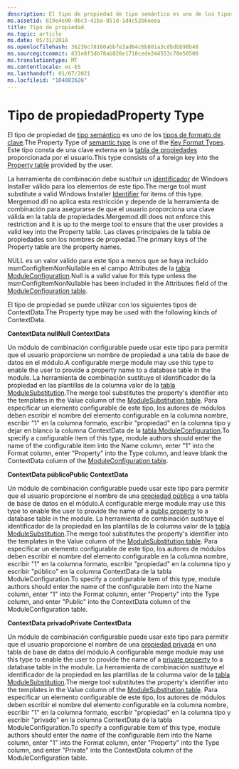 ```yaml
---
description: El tipo de propiedad de tipo semántico es uno de los tipos de formato de clave. Este tipo consta de una clave externa en la tabla de propiedades proporcionada por el usuario.
ms.assetid: 819e4e90-0bc3-41ba-851d-1d4c52b6eeea
title: Tipo de propiedad
ms.topic: article
ms.date: 05/31/2018
ms.openlocfilehash: 36236c78160abbfe3ad64c6b801a3cdbdbb98b48
ms.sourcegitcommit: 831e8f3db78ab820e1710cede244553c70e50500
ms.translationtype: MT
ms.contentlocale: es-ES
ms.lasthandoff: 01/07/2021
ms.locfileid: "104082626"
---
```

# <a name="property-type"></a><span data-ttu-id="ea29a-104">Tipo de propiedad</span><span class="sxs-lookup"><span data-stu-id="ea29a-104">Property Type</span></span>

<span data-ttu-id="ea29a-105">El tipo de propiedad de [tipo semántico](semantic-types.md) es uno de los [tipos de formato de clave](key-format-types.md).</span><span class="sxs-lookup"><span data-stu-id="ea29a-105">The Property Type of [semantic type](semantic-types.md) is one of the [Key Format Types](key-format-types.md).</span></span> <span data-ttu-id="ea29a-106">Este tipo consta de una clave externa en la [tabla de propiedades](property-table.md) proporcionada por el usuario.</span><span class="sxs-lookup"><span data-stu-id="ea29a-106">This type consists of a foreign key into the [Property table](property-table.md) provided by the user.</span></span>

<span data-ttu-id="ea29a-107">La herramienta de combinación debe sustituir un [identificador](identifier.md) de Windows Installer válido para los elementos de este tipo.</span><span class="sxs-lookup"><span data-stu-id="ea29a-107">The merge tool must substitute a valid Windows Installer [Identifier](identifier.md) for items of this type.</span></span> <span data-ttu-id="ea29a-108">Mergemod.dll no aplica esta restricción y depende de la herramienta de combinación para asegurarse de que el usuario proporciona una clave válida en la tabla de propiedades.</span><span class="sxs-lookup"><span data-stu-id="ea29a-108">Mergemod.dll does not enforce this restriction and it is up to the merge tool to ensure that the user provides a valid key into the Property table.</span></span> <span data-ttu-id="ea29a-109">Las claves principales de la tabla de propiedades son los nombres de propiedad.</span><span class="sxs-lookup"><span data-stu-id="ea29a-109">The primary keys of the Property table are the property names.</span></span>

<span data-ttu-id="ea29a-110">NULL es un valor válido para este tipo a menos que se haya incluido msmConfigItemNonNullable en el campo Attributes de la [tabla ModuleConfiguration](moduleconfiguration-table.md).</span><span class="sxs-lookup"><span data-stu-id="ea29a-110">Null is a valid value for this type unless the msmConfigItemNonNullable has been included in the Attributes field of the [ModuleConfiguration table](moduleconfiguration-table.md).</span></span>

<span data-ttu-id="ea29a-111">El tipo de propiedad se puede utilizar con los siguientes tipos de ContextData.</span><span class="sxs-lookup"><span data-stu-id="ea29a-111">The Property type may be used with the following kinds of ContextData.</span></span>

<span data-ttu-id="ea29a-112">**ContextData null**</span><span class="sxs-lookup"><span data-stu-id="ea29a-112">**Null ContextData**</span></span>

<span data-ttu-id="ea29a-113">Un módulo de combinación configurable puede usar este tipo para permitir que el usuario proporcione un nombre de propiedad a una tabla de base de datos en el módulo.</span><span class="sxs-lookup"><span data-stu-id="ea29a-113">A configurable merge module may use this type to enable the user to provide a property name to a database table in the module.</span></span> <span data-ttu-id="ea29a-114">La herramienta de combinación sustituye el identificador de la propiedad en las plantillas de la columna valor de la [tabla ModuleSubstitution](modulesubstitution-table.md).</span><span class="sxs-lookup"><span data-stu-id="ea29a-114">The merge tool substitutes the property's identifier into the templates in the Value column of the [ModuleSubstitution table](modulesubstitution-table.md).</span></span> <span data-ttu-id="ea29a-115">Para especificar un elemento configurable de este tipo, los autores de módulos deben escribir el nombre del elemento configurable en la columna nombre, escribir "1" en la columna formato, escribir "propiedad" en la columna tipo y dejar en blanco la columna ContextData de la [tabla ModuleConfiguration](moduleconfiguration-table.md).</span><span class="sxs-lookup"><span data-stu-id="ea29a-115">To specify a configurable item of this type, module authors should enter the name of the configurable item into the Name column, enter "1" into the Format column, enter "Property" into the Type column, and leave blank the ContextData column of the [ModuleConfiguration table](moduleconfiguration-table.md).</span></span>

<span data-ttu-id="ea29a-116">**ContextData público**</span><span class="sxs-lookup"><span data-stu-id="ea29a-116">**Public ContextData**</span></span>

<span data-ttu-id="ea29a-117">Un módulo de combinación configurable puede usar este tipo para permitir que el usuario proporcione el nombre de una [propiedad pública](public-properties.md) a una tabla de base de datos en el módulo.</span><span class="sxs-lookup"><span data-stu-id="ea29a-117">A configurable merge module may use this type to enable the user to provide the name of a [public property](public-properties.md) to a database table in the module.</span></span> <span data-ttu-id="ea29a-118">La herramienta de combinación sustituye el identificador de la propiedad en las plantillas de la columna valor de la [tabla ModuleSubstitution](modulesubstitution-table.md).</span><span class="sxs-lookup"><span data-stu-id="ea29a-118">The merge tool substitutes the property's identifier into the templates in the Value column of the [ModuleSubstitution table](modulesubstitution-table.md).</span></span> <span data-ttu-id="ea29a-119">Para especificar un elemento configurable de este tipo, los autores de módulos deben escribir el nombre del elemento configurable en la columna nombre, escribir "1" en la columna formato, escribir "propiedad" en la columna tipo y escribir "público" en la columna ContextData de la tabla ModuleConfiguration.</span><span class="sxs-lookup"><span data-stu-id="ea29a-119">To specify a configurable item of this type, module authors should enter the name of the configurable item into the Name column, enter "1" into the Format column, enter "Property" into the Type column, and enter "Public" into the ContextData column of the ModuleConfiguration table.</span></span>

<span data-ttu-id="ea29a-120">**ContextData privado**</span><span class="sxs-lookup"><span data-stu-id="ea29a-120">**Private ContextData**</span></span>

<span data-ttu-id="ea29a-121">Un módulo de combinación configurable puede usar este tipo para permitir que el usuario proporcione el nombre de una [propiedad privada](private-properties.md) en una tabla de base de datos del módulo.</span><span class="sxs-lookup"><span data-stu-id="ea29a-121">A configurable merge module may use this type to enable the user to provide the name of a [private property](private-properties.md) to a database table in the module.</span></span> <span data-ttu-id="ea29a-122">La herramienta de combinación sustituye el identificador de la propiedad en las plantillas de la columna valor de la [tabla ModuleSubstitution](modulesubstitution-table.md).</span><span class="sxs-lookup"><span data-stu-id="ea29a-122">The merge tool substitutes the property's identifier into the templates in the Value column of the [ModuleSubstitution table](modulesubstitution-table.md).</span></span> <span data-ttu-id="ea29a-123">Para especificar un elemento configurable de este tipo, los autores de módulos deben escribir el nombre del elemento configurable en la columna nombre, escribir "1" en la columna formato, escribir "propiedad" en la columna tipo y escribir "privado" en la columna ContextData de la tabla ModuleConfiguration.</span><span class="sxs-lookup"><span data-stu-id="ea29a-123">To specify a configurable item of this type, module authors should enter the name of the configurable item into the Name column, enter "1" into the Format column, enter "Property" into the Type column, and enter "Private" into the ContextData column of the ModuleConfiguration table.</span></span>

 

 



